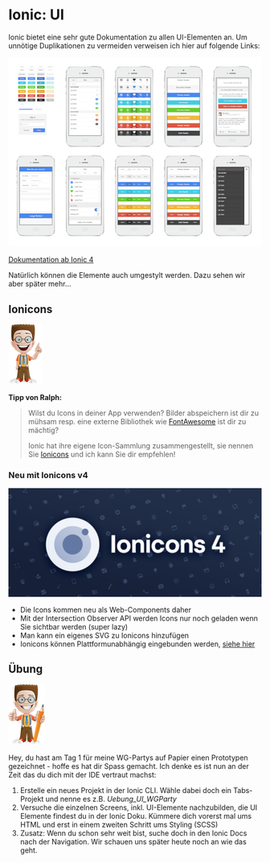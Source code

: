 # Ionic: UI

  
Ionic bietet eine sehr gute Dokumentation zu allen UI-Elementen an. Um unnötige Duplikationen zu vermeiden verweisen ich hier auf folgende Links:

![](../.gitbook/assets/ionic-ui.jpeg)

[Dokumentation ab Ionic 4](https://beta.ionicframework.com/docs/components)

Natürlich können die Elemente auch umgestylt werden. Dazu sehen wir aber später mehr...

## Ionicons

![](../.gitbook/assets/ralph_tipp.png)

**Tipp von Ralph:**

> Wilst du Icons in deiner App verwenden? Bilder abspeichern ist dir zu mühsam resp. eine externe Bibliothek wie [FontAwesome](http://fontawesome.io/) ist dir zu mächtig?
>
> Ionic hat ihre eigene Icon-Sammlung zusammengestellt, sie nennen Sie [Ionicons](https://ionicons.com) und ich kann Sie dir empfehlen!

### Neu mit Ionicons v4

![](../.gitbook/assets/ionicons-4-header-img.png)

* Die Icons kommen neu als Web-Components daher
* Mit der Intersection Observer API werden Icons nur noch geladen wenn Sie sichtbar werden \(super lazy\) 
* Man kann ein eigenes SVG zu Ionicons hinzufügen
* Ionicons können Plattformunabhängig eingebunden werden, [siehe hier](https://ionicons.com/usage)

## Übung

![](../.gitbook/assets/ralph_uebung.png)

Hey, du hast am Tag 1 für meine WG-Partys auf Papier einen Prototypen gezeichnet - hoffe es hat dir Spass gemacht. Ich denke es ist nun an der Zeit das du dich mit der IDE vertraut machst:

1. Erstelle ein neues Projekt in der Ionic CLI. Wähle dabei doch ein Tabs-Projekt und nenne es z.B. _Uebung\_UI\_WGParty_
2. Versuche die einzelnen Screens, inkl. UI-Elemente nachzubilden, die UI Elemente findest du in der Ionic Doku. Kümmere dich vorerst mal ums HTML und erst in einem zweiten Schritt ums Styling \(SCSS\)
3. Zusatz: Wenn du schon sehr weit bist, suche doch in den Ionic Docs nach der Navigation. Wir schauen uns später heute noch an wie das geht. 

